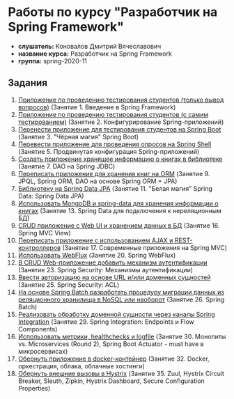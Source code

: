 # Работы по курсу "Разработчик на Spring Framework"

* **слушатель:** Коновалов Дмитрий Вячеславович
* **название курса:** Разработчик на Spring Framework
* **группа:** spring-2020-11

## Задания

1. [Приложение по проведению тестирования студентов (только вывод вопросов)](./spring-01) (Занятие 1. Введение в Spring Framework)
2. [Приложение по проведению тестирования студентов (с самим тестированием)](./spring-02) (Занятие 2. Конфигурирование Spring-приложений)
3. [Перенести приложение для тестирования студентов на Spring Boot](./spring-03) (Занятие 3. "Чёрная магия" Spring Boot)
4. [Перевести приложение для проведения опросов на Spring Shell](./spring-04) (Занятие 5. Продвинутая конфигурация Spring-приложений)
5. [Создать приложение хранящее информацию о книгах в библиотеке](./spring-05) (Занятие 7. DAO на Spring JDBC)
6. [Переписать приложение для хранения книг на ORM](./spring-06) (Занятие 9. JPQL, Spring ORM, DAO на основе Spring ORM + JPA)
7. [Библиотеку на Spring Data JPA](./spring-07) (Занятие 11. "Белая магия" Spring Data: Spring Data JPA)
8. [Использовать MongoDB и spring-data для хранения информации о книгах](./spring-08) (Занятие 13. Spring Data для подключения к нереляционным БД)
9. [CRUD приложение с Web UI и хранением данных в БД](./spring-09) (Занятие 16. Spring MVC View)
10. [Переписать приложение с использованием AJAX и REST-контроллеров](./spring-10) (Занятие 17. Современные приложения на Spring MVC)
11. [Использовать WebFlux](./spring-11) (Занятие 20. Spring WebFlux)
12. [В CRUD Web-приложение добавить механизм аутентификации](./spring-12) (Занятие 23. Spring Security: Механизмы аутентификации)
13. [Ввести авторизацию на основе URL и/или доменных сущностей](./spring-13) (Занятие 25. Spring Security: ACL)
14. [На основе Spring Batch разработать процедуру миграции данных из реляционного хранилища в NoSQL или наоборот](./spring-14) (Занятие 26. Spring Batch)
15. [Реализовать обработку доменной сущности через каналы Spring Integration](./spring-15) (Занятие 29. Spring Integration: Endpoints и Flow Components)
16. [Использовать метрики, healthchecks и logfile](./spring-16) (Занятие 30. Монолиты vs. Microservices (Round 2), Spring Boot Actuator - must have в микросервисах)  
17. [Обернуть приложение в docker-контейнер](./spring-17) (Занятие 32. Docker, оркестрация, облака, облачные хостинги)
18. [Обернуть внешние вызовы в Hystrix](./spring-18) (Занятие 35. Zuul, Hystrix Circuit Breaker, Sleuth, Zipkin, Hystrix Dashboard, Secure Configuration Properties)

